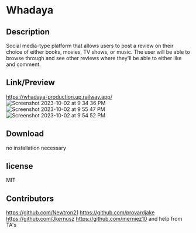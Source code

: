 # Whadaya
## Description
Social media-type platform that allows users to post a review on their choice of either books, movies, TV shows, or music. The user will be able to browse through and see other reviews where they'll be able to either like and comment.
## Link/Preview
https://whadaya-production.up.railway.app/
![Screenshot 2023-10-02 at 9 34 36 PM](https://github.com/provardjake/Whadaya/assets/135496106/22b3cd2b-baeb-46c5-8160-389f293e40a4)
![Screenshot 2023-10-02 at 9 55 47 PM](https://github.com/provardjake/Whadaya/assets/135496106/ba78e378-c4c0-4340-b58f-aaad5d76ffde)
![Screenshot 2023-10-02 at 9 54 52 PM](https://github.com/provardjake/Whadaya/assets/135496106/d895ed5c-fc2f-4afa-a8e5-771ef79e8f83)
## Download
no installation necessary
## license 
MIT 
## Contributors 
https://github.com/Newtron21
https://github.com/provardjake
https://github.com/Jkernusz
https://github.com/merniez10
and help from TA's